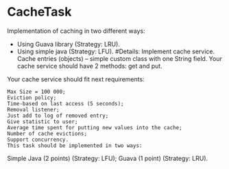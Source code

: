 # CacheTask
Implementation of caching in two different ways: 
- Using Guava library (Strategy: LRU).
- Using simple java (Strategy: LFU).
#Details:
Implement cache service. Cache entries (objects) – simple custom class with one String field. Your cache service should have 2 methods: get and put.

Your cache service should fit next requirements:

    Max Size = 100 000;
    Eviction policy;
    Time-based on last access (5 seconds);
    Removal listener;
    Just add to log of removed entry;
    Give statistic to user;
    Average time spent for putting new values into the cache;
    Number of cache evictions;
    Support concurrency.
    This task should be implemented in two ways:

Simple Java (2 points) (Strategy: LFU);
Guava (1 point) (Strategy: LRU).